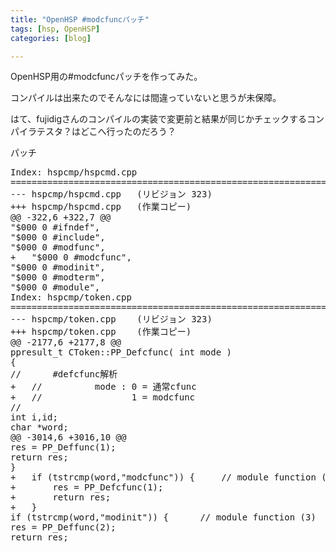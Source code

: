 ```yaml
---
title: "OpenHSP #modcfuncパッチ"
tags: [hsp, OpenHSP]
categories: [blog]

---
```


OpenHSP用の#modcfuncパッチを作ってみた。

コンパイルは出来たのでそんなには間違っていないと思うが未保障。

はて、fujidigさんのコンパイルの実装で変更前と結果が同じかチェックするコンパイラテスタ？はどこへ行ったのだろう？

パッチ

<pre>Index: hspcmp/hspcmd.cpp
===================================================================
--- hspcmp/hspcmd.cpp	(リビジョン 323)
+++ hspcmp/hspcmd.cpp	(作業コピー)
@@ -322,6 +322,7 @@
"$000 0 #ifndef",
"$000 0 #include",
"$000 0 #modfunc",
+	"$000 0 #modcfunc",
"$000 0 #modinit",
"$000 0 #modterm",
"$000 0 #module",
Index: hspcmp/token.cpp
===================================================================
--- hspcmp/token.cpp	(リビジョン 323)
+++ hspcmp/token.cpp	(作業コピー)
@@ -2177,6 +2177,8 @@
ppresult_t CToken::PP_Defcfunc( int mode )
{
//		#defcfunc解析
+	//			mode : 0 = 通常cfunc
+	//			       1 = modcfunc
//
int i,id;
char *word;
@@ -3014,6 +3016,10 @@
res = PP_Deffunc(1);
return res;
}
+	if (tstrcmp(word,"modcfunc")) {		// module function (2)
+		res = PP_Defcfunc(1);
+		return res;
+	}
if (tstrcmp(word,"modinit")) {		// module function (3)
res = PP_Deffunc(2);
return res;
</pre>